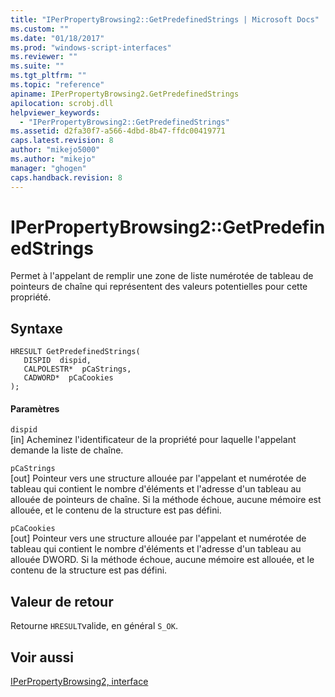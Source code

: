 ```yaml
---
title: "IPerPropertyBrowsing2::GetPredefinedStrings | Microsoft Docs"
ms.custom: ""
ms.date: "01/18/2017"
ms.prod: "windows-script-interfaces"
ms.reviewer: ""
ms.suite: ""
ms.tgt_pltfrm: ""
ms.topic: "reference"
apiname: IPerPropertyBrowsing2.GetPredefinedStrings
apilocation: scrobj.dll
helpviewer_keywords: 
  - "IPerPropertyBrowsing2::GetPredefinedStrings"
ms.assetid: d2fa30f7-a566-4dbd-8b47-ffdc00419771
caps.latest.revision: 8
author: "mikejo5000"
ms.author: "mikejo"
manager: "ghogen"
caps.handback.revision: 8
---
```

# IPerPropertyBrowsing2::GetPredefinedStrings
Permet à l'appelant de remplir une zone de liste numérotée de tableau de pointeurs de chaîne qui représentent des valeurs potentielles pour cette propriété.  
  
## Syntaxe  
  
```  
HRESULT GetPredefinedStrings(  
   DISPID  dispid,  
   CALPOLESTR*  pCaStrings,  
   CADWORD*  pCaCookies  
);  
```  
  
#### Paramètres  
 `dispid`  
 \[in\]  Acheminez l'identificateur de la propriété pour laquelle l'appelant demande la liste de chaîne.  
  
 `pCaStrings`  
 \[out\]  Pointeur vers une structure allouée par l'appelant et numérotée de tableau qui contient le nombre d'éléments et l'adresse d'un tableau au allouée de pointeurs de chaîne.  Si la méthode échoue, aucune mémoire est allouée, et le contenu de la structure est pas défini.  
  
 `pCaCookies`  
 \[out\]  Pointeur vers une structure allouée par l'appelant et numérotée de tableau qui contient le nombre d'éléments et l'adresse d'un tableau au allouée DWORD.  Si la méthode échoue, aucune mémoire est allouée, et le contenu de la structure est pas défini.  
  
## Valeur de retour  
 Retourne `HRESULT`valide, en général `S_OK`.  
  
## Voir aussi  
 [IPerPropertyBrowsing2, interface](../../winscript/reference/iperpropertybrowsing2-interface-1.md)